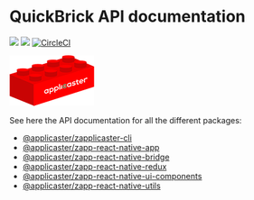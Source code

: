 # QuickBrick API documentation

![](https://img.shields.io/badge/React%20Native-0.57.5-blue.svg)
![](https://img.shields.io/badge/React-16.6.3-blue.svg)
[![CircleCI](https://circleci.com/gh/applicaster/QuickBrick/tree/master.svg?style=shield&circle-token=07da67c776e760b087a4cc707712cd9a9c04d1af)](https://circleci.com/gh/applicaster/QuickBrick/tree/master)

![logo](./logo.png)

See here the API documentation for all the different packages:

- [@applicaster/zapplicaster-cli](/quick-brick/Api/Cli.md)
- [@applicaster/zapp-react-native-app](/quick-brick/Api/App.md)
- [@applicaster/zapp-react-native-bridge](/quick-brick/Api/Bridge.md)
- [@applicaster/zapp-react-native-redux](/quick-brick/Api/Redux.md)
- [@applicaster/zapp-react-native-ui-components](/quick-brick/Api/Ui-components.md)
- [@applicaster/zapp-react-native-utils](/quick-brick/Api/Utils.md)
